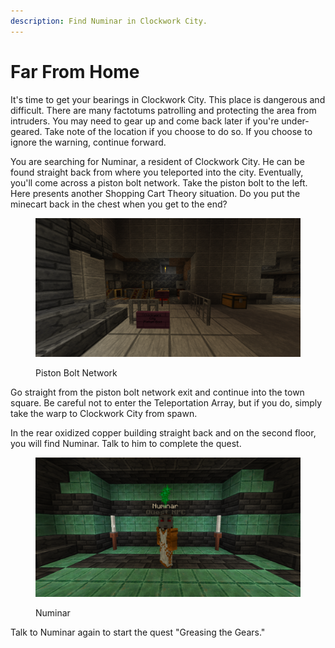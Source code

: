 ```yaml
---
description: Find Numinar in Clockwork City.
---
```


# Far From Home

It's time to get your bearings in Clockwork City. This place is dangerous and difficult. There are many factotums patrolling and protecting the area from intruders. You may need to gear up and come back later if you're under-geared. Take note of the location if you choose to do so. If you choose to ignore the warning, continue forward.

You are searching for Numinar, a resident of Clockwork City. He can be found straight back from where you teleported into the city. Eventually, you'll come across a piston bolt network. Take the piston bolt to the left. Here presents another Shopping Cart Theory situation. Do you put the minecart back in the chest when you get to the end?

<figure><img src="../../../.gitbook/assets/2024-07-10_16.16.19.png" alt=""><figcaption><p>Piston Bolt Network</p></figcaption></figure>

Go straight from the piston bolt network exit and continue into the town square. Be careful not to enter the Teleportation Array, but if you do, simply take the warp to Clockwork City from spawn.&#x20;

In the rear oxidized copper building straight back and on the second floor, you will find Numinar. Talk to him to complete the quest.

<figure><img src="../../../.gitbook/assets/2024-07-10_16.18.52.png" alt=""><figcaption><p>Numinar</p></figcaption></figure>

Talk to Numinar again to start the quest "Greasing the Gears."
